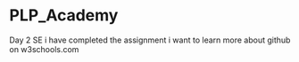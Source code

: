 # PLP_Academy
Day 2 SE
i have completed the assignment
i want to learn more about github on w3schools.com
